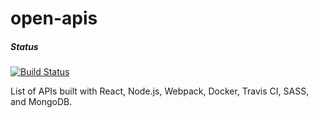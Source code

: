 # open-apis

##### Status
[![Build Status](https://travis-ci.org/nomad-mystic/open-apis.svg?branch=master)](https://travis-ci.org/nomad-mystic/open-apis)

List of APIs built with React, Node.js, Webpack, Docker, Travis CI, SASS, and MongoDB.